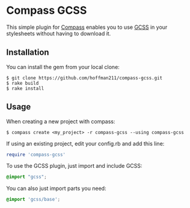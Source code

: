 # Compass GCSS

This simple plugin for [Compass](http://compass-style.org/) enables you to use [GCSS](http://test.com/) in your stylesheets without having to download it.


## Installation

You can install the gem from your local clone:

```
$ git clone https://github.com/hoffman211/compass-gcss.git
$ rake build
$ rake install
```

## Usage

When creating a new project with compass:

```
$ compass create <my_project> -r compass-gcss --using compass-gcss
```

If using an existing project, edit your config.rb and add this line:

```ruby
require 'compass-gcss'
```

To use the GCSS plugin, just import and include GCSS:

```scss
@import "gcss";
```

You can also just import parts you need:

```scss
@import 'gcss/base';

```